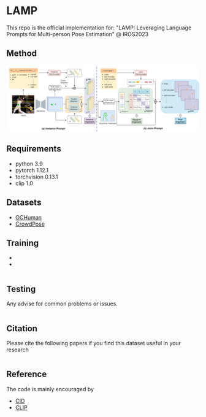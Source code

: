 # LAMP
This repo is the official implementation for: "LAMP: Leveraging Language Prompts for Multi-person Pose Estimation" @ IROS2023

## Method
![image](https://github.com/shengnanh20/LAMP/blob/main/lamp.png)


## Requirements

* python 3.9
* pytorch 1.12.1
* torchvision 0.13.1
* clip 1.0

## Datasets

* [OCHuman](https://github.com/liruilong940607/OCHumanApi)
* [CrowdPose](https://github.com/Jeff-sjtu/CrowdPose)

## Training

* 
* 
```

```

## Testing

Any advise for common problems or issues.
```

```

## Citation

Please cite the following papers if you find this dataset useful in your research
```

```


## Reference
The code is mainly encouraged by
* [CID](https://github.com/kennethwdk/CID)
* [CLIP](https://github.com/openai/CLIP)

